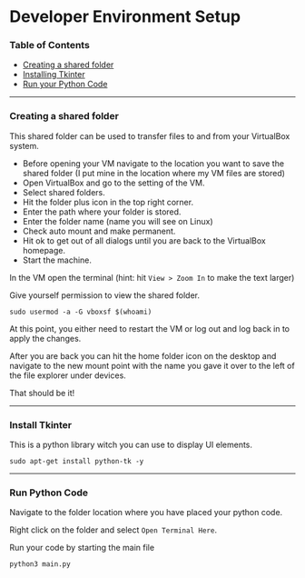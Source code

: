 # Developer Environment Setup

### Table of Contents
- [Creating a shared folder](https://github.com/andrewamidei/photon-team-io/edit/main/dev-environment-setup.md#creating-a-shared-folder)
- [Installing Tkinter](https://github.com/andrewamidei/photon-team-io/edit/main/dev-environment-setup.md#install-tkinter)
- [Run your Python Code](https://github.com/andrewamidei/photon-team-io/edit/main/dev-environment-setup.md#run-python-code)

---

### Creating a shared folder
This shared folder can be used to transfer files to and from your VirtualBox system.

- Before opening your VM navigate to the location you want to save the shared folder (I put mine in the location where my VM files are stored) 
- Open VirtualBox and go to the setting of the VM.
- Select shared folders.
- Hit the folder plus icon in the top right corner.
- Enter the path where your folder is stored.
- Enter the folder name (name you will see on Linux)
- Check auto mount and make permanent.
- Hit ok to get out of all dialogs until you are back to the VirtualBox homepage.
- Start the machine.

In the VM open the terminal (hint: hit `View > Zoom In` to make the text larger)

Give yourself permission to view the shared folder.
```
sudo usermod -a -G vboxsf $(whoami)
```

At this point, you either need to restart the VM or log out and log back in to apply the changes.

After you are back you can hit the home folder icon on the desktop and navigate to the new mount point with the name you gave it over to the left of the file explorer under devices.

That should be it!

---

### Install Tkinter

This is a python library witch you can use to display UI elements.

```
sudo apt-get install python-tk -y
```
---

### Run Python Code

Navigate to the folder location where you have placed your python code. 

Right click on the folder and select `Open Terminal Here`.

Run your code by starting the main file
```
python3 main.py
```

